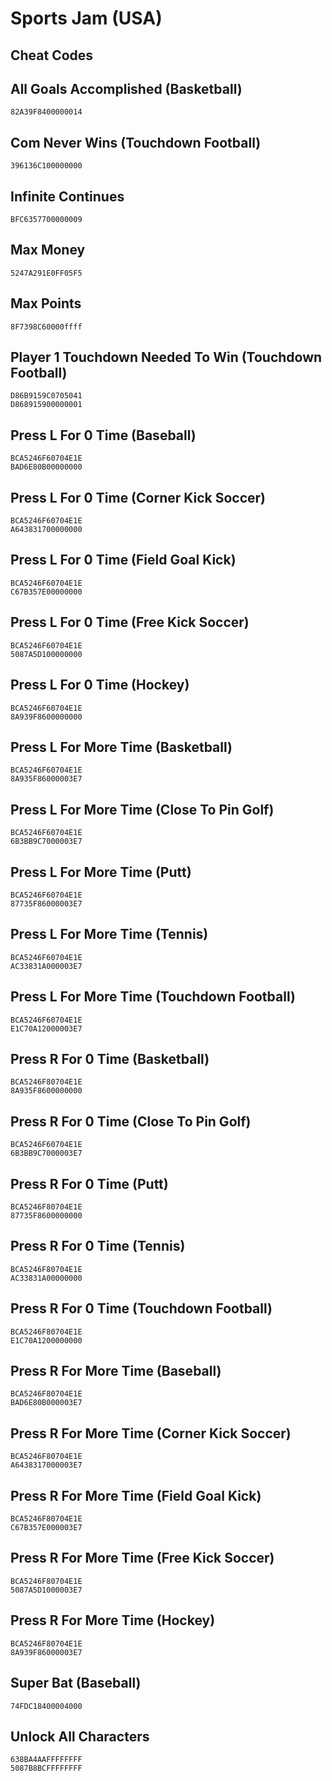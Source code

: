 # Sports Jam (USA)

## Cheat Codes

## All Goals Accomplished (Basketball)

```
82A39F8400000014

```

## Com Never Wins (Touchdown Football)

```
396136C100000000

```

## Infinite Continues

```
BFC6357700000009

```

## Max Money

```
5247A291E0FF05F5

```

## Max Points

```
8F7398C60000ffff

```

## Player 1 Touchdown  Needed To Win (Touchdown Football)

```
D86B9159C0705041
D868915900000001

```

## Press L For 0 Time (Baseball)

```
BCA5246F60704E1E
BAD6E80B00000000

```

## Press L For 0 Time (Corner Kick Soccer)

```
BCA5246F60704E1E
A643831700000000

```

## Press L For 0 Time (Field Goal Kick)

```
BCA5246F60704E1E
C67B357E00000000

```

## Press L For 0 Time (Free Kick Soccer)

```
BCA5246F60704E1E
5087A5D100000000

```

## Press L For 0 Time (Hockey)

```
BCA5246F60704E1E
8A939F8600000000

```

## Press L For More Time (Basketball)

```
BCA5246F60704E1E
8A935F86000003E7

```

## Press L For More Time (Close To Pin Golf)

```
BCA5246F60704E1E
6B3BB9C7000003E7

```

## Press L For More Time (Putt)

```
BCA5246F60704E1E
87735F86000003E7

```

## Press L For More Time (Tennis)

```
BCA5246F60704E1E
AC33831A000003E7

```

## Press L For More Time (Touchdown Football)

```
BCA5246F60704E1E
E1C70A12000003E7

```

## Press R For 0 Time (Basketball)

```
BCA5246F80704E1E
8A935F8600000000

```

## Press R For 0 Time (Close To Pin Golf)

```
BCA5246F60704E1E
6B3BB9C7000003E7

```

## Press R For 0 Time (Putt)

```
BCA5246F80704E1E
87735F8600000000

```

## Press R For 0 Time (Tennis)

```
BCA5246F80704E1E
AC33831A00000000

```

## Press R For 0 Time (Touchdown Football)

```
BCA5246F80704E1E
E1C70A1200000000

```

## Press R For More Time (Baseball)

```
BCA5246F80704E1E
BAD6E80B000003E7

```

## Press R For More Time (Corner Kick Soccer)

```
BCA5246F80704E1E
A6438317000003E7

```

## Press R For More Time (Field Goal Kick)

```
BCA5246F80704E1E
C67B357E000003E7

```

## Press R For More Time (Free Kick Soccer)

```
BCA5246F80704E1E
5087A5D1000003E7

```

## Press R For More Time (Hockey)

```
BCA5246F80704E1E
8A939F86000003E7

```

## Super Bat (Baseball)

```
74FDC18400004000

```

## Unlock All Characters

```
638BA4AAFFFFFFFF
5087B8BCFFFFFFFF

```


